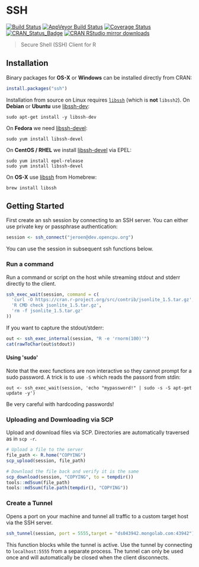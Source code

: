 # SSH

[![Build Status](https://travis-ci.org/ropensci/ssh.svg?branch=master)](https://travis-ci.org/ropensci/ssh)
[![AppVeyor Build Status](https://ci.appveyor.com/api/projects/status/github/ropensci/ssh?branch=master&svg=true)](https://ci.appveyor.com/project/jeroen/ssh)
[![Coverage Status](https://codecov.io/github/ropensci/ssh/coverage.svg?branch=master)](https://codecov.io/github/ropensci/ssh?branch=master)
[![CRAN_Status_Badge](http://www.r-pkg.org/badges/version/ssh)](http://cran.r-project.org/package=ssh)
[![CRAN RStudio mirror downloads](http://cranlogs.r-pkg.org/badges/ssh)](http://cran.r-project.org/web/packages/ssh/index.html)

> Secure Shell (SSH) Client for R

## Installation

Binary packages for __OS-X__ or __Windows__ can be installed directly from CRAN:

```r
install.packages("ssh")
```

Installation from source on Linux requires [`libssh`](https://www.libssh.org/) (which is __not__ `libssh2`). On __Debian__ or __Ubuntu__ use [libssh-dev](https://packages.debian.org/testing/libssh-dev):

```
sudo apt-get install -y libssh-dev
```

On __Fedora__ we need [libssh-devel](https://apps.fedoraproject.org/packages/libssh-devel):

```
sudo yum install libssh-devel
````

On __CentOS / RHEL__ we install [libssh-devel](https://apps.fedoraproject.org/packages/libssh-devel) via EPEL:

```
sudo yum install epel-release
sudo yum install libssh-devel
```

On __OS-X__ use [libssh](https://github.com/Homebrew/homebrew-core/blob/master/Formula/libssh.rb) from Homebrew:

```
brew install libssh
```

## Getting Started

First create an ssh session by connecting to an SSH server. You can either use private key or passphrase authentication: 

```r
session <- ssh_connect("jeroen@dev.opencpu.org")
```

You can use the session in subsequent ssh functions below.

### Run a command

Run a command or script on the host while streaming stdout and stderr directly to the client.

```r
ssh_exec_wait(session, command = c(
  'curl -O https://cran.r-project.org/src/contrib/jsonlite_1.5.tar.gz',
  'R CMD check jsonlite_1.5.tar.gz',
  'rm -f jsonlite_1.5.tar.gz'
))
```

If you want to capture the stdout/stderr:

```r
out <- ssh_exec_internal(session, "R -e 'rnorm(100)'")
cat(rawToChar(out$stdout))
```
#### Using 'sudo'

Note that the exec functions are non interactive so they cannot prompt for a sudo password. A trick is to use `-S` which reads the passord from stdin:

```
out <- ssh_exec_wait(session, 'echo "mypassword!" | sudo -s -S apt-get update -y')
```

Be very careful with hardcoding passwords!

### Uploading and Downloading via SCP

Upload and download files via SCP. Directories are automatically traversed as in `scp -r`.

```r
# Upload a file to the server
file_path <- R.home("COPYING")
scp_upload(session, file_path)
```

```r
# Download the file back and verify it is the same
scp_download(session, "COPYING", to = tempdir())
tools::md5sum(file_path)
tools::md5sum(file.path(tempdir(), "COPYING"))
```

### Create a Tunnel

Opens a port on your machine and tunnel all traffic to a custom target host via the SSH server.

```r
ssh_tunnel(session, port = 5555,target = "ds043942.mongolab.com:43942")
```

This function blocks while the tunnel is active. Use the tunnel by connecting to `localhost:5555` from a separate process. The tunnel can only be used once and will automatically be closed when the client disconnects.

